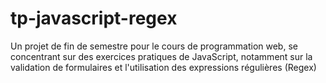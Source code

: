 # tp-javascript-regex
Un projet de fin de semestre pour le cours de programmation web, se concentrant sur des exercices pratiques de JavaScript, notamment sur la validation de formulaires et l'utilisation des expressions régulières (Regex)
